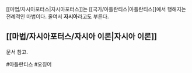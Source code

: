 [[마법/자시아포터스|자시아포터스]]는 [[국가/아틀란티스|아틀란티스]]에서 행해지는 전례적인 마법이다. 줄여서 **자시아**라고도 부른다.

## [[마법/자시아포터스/자시아 이론|자시아 이론]]
문서 참고.

#아틀란티스 #오징어 